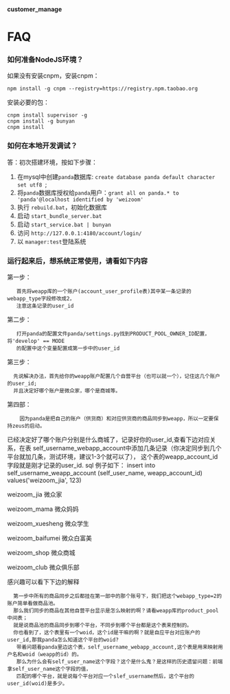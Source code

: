 **customer_manage**

# FAQ

### 如何准备NodeJS环境？ ###

如果没有安装cnpm，安装cnpm：
```
npm install -g cnpm --registry=https://registry.npm.taobao.org 
```

安装必要的包：
```
cnpm install supervisor -g
cnpm install -g bunyan
cnpm install
```

### 如何在本地开发调试？ ###

答：初次搭建环境，按如下步骤：
1. 在mysql中创建`panda`数据库: `create database panda default character set utf8 `;
1. 将`panda`数据库授权给`panda`用户：`grant all on panda.* to 'panda'@localhost identified by 'weizoom'`
1. 执行 `rebuild.bat`，初始化数据库
1. 启动 `start_bundle_server.bat`
1. 启动 `start_service.bat | bunyan`
1. 访问 `http://127.0.0.1:4180/account/login/`
1. 以 `manager:test`登陆系统



### 运行起来后，想系统正常使用，请看如下内容 ###
第一步：

       首先将weapp库的一个账户(account_user_profile表)其中某一条记录的webapp_type字段修改成2，
       注意这条记录的user_id

第二步：

       打开panda的配置文件panda/settings.py找到PRODUCT_POOL_OWNER_ID配置，将'develop' == MODE
       的配置中这个变量配置成第一步中的user_id

第三步：


      先说解决办法，首先给你的weapp账户配置几个自营平台（也可以就一个），记住这几个账户的user_id;
      并且决定好哪个账户是微众家，哪个是商城等。

第四部：

        因为panda是把自己的账户（供货商）和对应供货商的商品同步到weapp，所以一定要保持zeus的启动。
已经决定好了哪个账户分别是什么商城了，记录好你的user_id,查看下边对应关系，在表
self_username_webapp_account中添加几条记录（你决定同步到几个平台就加几条，测试环境，建议1-3个就可以了），
这个表的weapp_account_id字段就是刚才记录的user_id.
sql 例子如下：
insert into self_username_weapp_account (self_user_name, weapp_account_id) values('weizoom_jia', 123)

weizoom_jia      微众家

weizoom_mama      微众妈妈

weizoom_xuesheng  微众学生

weizoom_baifumei  微众白富美

weizoom_shop      微众商城

weizoom_club      微众俱乐部

感兴趣可以看下下边的解释


      第一步中所有的商品同步之后都挂在第一部中的那个账号下，我们把这个webapp_type=2的账户简单看做商品池。
      那么我们同步的商品在其他自营平台显示是怎么映射的啊？请看weapp库的product_pool中间表；
      就是说商品池的商品同步到哪个平台，不同步到哪个平台都是这个表来控制的。
      你也看到了，这个表里有一个woid，这个id是干嘛的啊？就是自应平台对应账户的user_id,那我panda怎么知道这个平台的woid?
       带着问题看panda里边这个表，self_username_webapp_account,这个表是用来映射用户名和woid（weapp的id）的。
       那么为什么会有self_user_name这个字段？这个是什么鬼？是这样的历史遗留问题：前端拿self_user_name这个字段的值，
       匹配的哪个平台，就是说每个平台对应一个slef_username然后，这个平台的user_id(woid)是多少。
